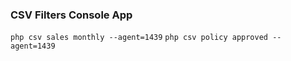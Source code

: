 ### CSV Filters Console App

`php csv sales monthly --agent=1439`
`php csv policy approved --agent=1439`
